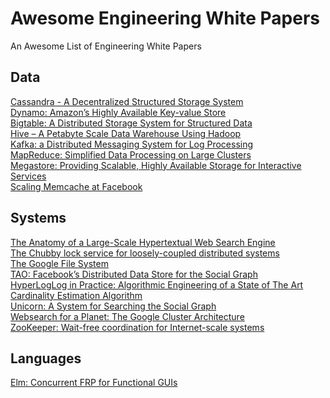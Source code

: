 # Awesome Engineering White Papers
An Awesome List of Engineering White Papers  

## Data
[Cassandra - A Decentralized Structured Storage System](http://www.cs.cornell.edu/projects/ladis2009/papers/lakshman-ladis2009.pdf)  
[Dynamo: Amazon’s Highly Available Key-value Store](https://www.allthingsdistributed.com/files/amazon-dynamo-sosp2007.pdf)  
[Bigtable: A Distributed Storage System for Structured Data](https://static.googleusercontent.com/media/research.google.com/en//archive/bigtable-osdi06.pdf)  
[Hive – A Petabyte Scale Data Warehouse Using
Hadoop](https://people.cs.kuleuven.be/~bettina.berendt/teaching/2010-11-2ndsemester/ctdb/petabyte_facebook.pdf)  
[Kafka: a Distributed Messaging System for Log Processing](http://notes.stephenholiday.com/Kafka.pdf)  
[MapReduce: Simplified Data Processing on Large Clusters](https://static.usenix.org/event/osdi04/tech/full_papers/dean/dean.pdf)  
[Megastore: Providing Scalable, Highly Available
Storage for Interactive Services](https://pdos.csail.mit.edu/archive/6.824-2012/papers/jbaker-megastore.pdf)  
[Scaling Memcache at Facebook](https://www.usenix.org/system/files/conference/nsdi13/nsdi13-final170_update.pdf&sa=U&ei=gWJjU97pOeqxsQSDkYDAAg&ved=0CBsQFjAA&usg=AFQjCNGMeuWne9ywncbgux_XiZW6lQWHNw)  

## Systems
[The Anatomy of a Large-Scale Hypertextual Web Search Engine](http://ilpubs.stanford.edu:8090/361/1/1998-8.pdf)  
[The Chubby lock service for loosely-coupled distributed systems](https://static.googleusercontent.com/media/research.google.com/en//archive/chubby-osdi06.pdf)  
[The Google File System](https://static.googleusercontent.com/media/research.google.com/en//archive/gfs-sosp2003.pdf)  
[TAO: Facebook’s Distributed Data Store for the Social Graph](https://cs.uwaterloo.ca/~brecht/courses/854-Emerging-2014/readings/data-store/tao-facebook-distributed-datastore-atc-2013.pdf)  
[HyperLogLog in Practice: Algorithmic Engineering of a State of The Art Cardinality Estimation Algorithm](http://static.googleusercontent.com/media/research.google.com/en//pubs/archive/40671.pdf)  
[Unicorn: A System for Searching the Social Graph](https://db.disi.unitn.eu//pages/VLDBProgram/pdf/industry/p871-curtiss.pdf)  
[Websearch for a Planet: The Google Cluster Architecture](http://www.eecs.harvard.edu/~dbrooks/cs246-fall2004/google.pdf)   
[ZooKeeper: Wait-free coordination for Internet-scale systems](usenix.org/legacy/event/usenix10/tech/full_papers/Hunt.pdf)  

## Languages
[Elm: Concurrent FRP for Functional GUIs](https://elm-lang.org/assets/papers/concurrent-frp.pdf)  
